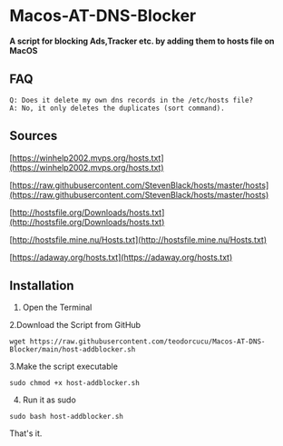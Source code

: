 # Macos-AT-DNS-Blocker

**A script for blocking Ads,Tracker etc. by adding them to hosts file on MacOS**

## FAQ

	Q: Does it delete my own dns records in the /etc/hosts file?
	A: No, it only deletes the duplicates (sort command). 

## Sources

[https://winhelp2002.mvps.org/hosts.txt](https://winhelp2002.mvps.org/hosts.txt)

[https://raw.githubusercontent.com/StevenBlack/hosts/master/hosts](https://raw.githubusercontent.com/StevenBlack/hosts/master/hosts)

[http://hostsfile.org/Downloads/hosts.txt](http://hostsfile.org/Downloads/hosts.txt)

[http://hostsfile.mine.nu/Hosts.txt](http://hostsfile.mine.nu/Hosts.txt)

[https://adaway.org/hosts.txt](https://adaway.org/hosts.txt)

## Installation

1. Open the Terminal


2.Download the Script from GitHub 

```wget https://raw.githubusercontent.com/teodorcucu/Macos-AT-DNS-Blocker/main/host-addblocker.sh```

3.Make the script executable

```sudo chmod +x host-addblocker.sh```

4. Run it as sudo

```sudo bash host-addblocker.sh```


That's it.
